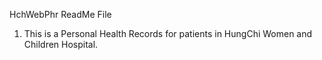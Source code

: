 HchWebPhr ReadMe File
1. This is a Personal Health Records for patients in HungChi Women and Children Hospital.
